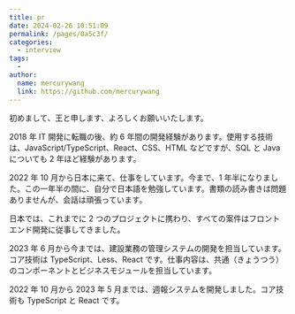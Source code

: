 ```yaml
---
title: pr
date: 2024-02-26 10:51:09
permalink: /pages/0a5c3f/
categories:
  - interview
tags:
  -
author:
  name: mercurywang
  link: https://github.com/mercurywang
---
```


初めまして、王と申します、よろしくお願いいたします。

2018 年 IT 開発に転職の後、約 6 年間の開発経験があります。使用する技術は、JavaScript/TypeScript、React、CSS、HTML などですが、SQL と Java についても 2 年ほど経験があります。

2022 年 10 月から日本に来て、仕事をしています。今まで、1 年半になりました。この一年半の間に、自分で日本語を勉強しています。書類の読み書きは問題ありませんが、会話は頑張っています。

日本では、これまでに 2 つのプロジェクトに携わり、すべての案件はフロントエンド開発に従事してきました。

2023 年 6 月から今までは、建設業務の管理システムの開発を担当しています。コア技術は TypeScript、Less、React です。仕事内容は、共通（きょうつう）のコンポーネントとビジネスモジュールを担当しています。

2022 年 10 月から 2023 年 5 月までは、週報システムを開発しました。コア技術も TypeScript と React です。
